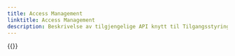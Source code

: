 ```yaml
---
title: Access Management
linktitle: Access Management
description: Beskrivelse av tilgjengelige API knytt til Tilgangsstyring i Altinn 3.
---
```


{{<children />}}